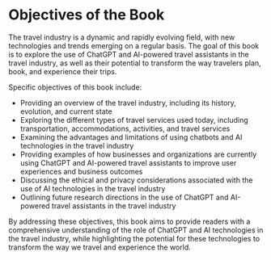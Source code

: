 Objectives of the Book
====================================

The travel industry is a dynamic and rapidly evolving field, with new technologies and trends emerging on a regular basis. The goal of this book is to explore the use of ChatGPT and AI-powered travel assistants in the travel industry, as well as their potential to transform the way travelers plan, book, and experience their trips.

Specific objectives of this book include:

* Providing an overview of the travel industry, including its history, evolution, and current state
* Exploring the different types of travel services used today, including transportation, accommodations, activities, and travel services
* Examining the advantages and limitations of using chatbots and AI technologies in the travel industry
* Providing examples of how businesses and organizations are currently using ChatGPT and AI-powered travel assistants to improve user experiences and business outcomes
* Discussing the ethical and privacy considerations associated with the use of AI technologies in the travel industry
* Outlining future research directions in the use of ChatGPT and AI-powered travel assistants in the travel industry

By addressing these objectives, this book aims to provide readers with a comprehensive understanding of the role of ChatGPT and AI technologies in the travel industry, while highlighting the potential for these technologies to transform the way we travel and experience the world.


